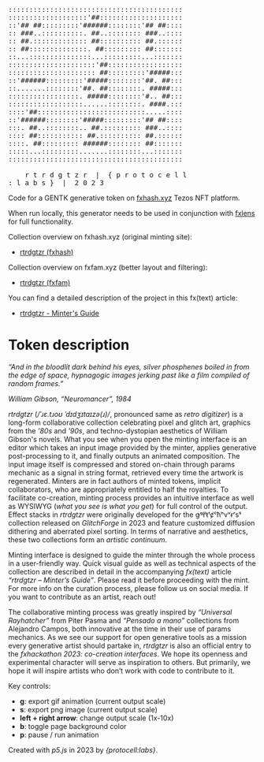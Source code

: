 <pre>
::::::::::::::::::::::::::::::::::::::::::
:::::::::::::::::::'##::::::::::::::::::::
::'## ##:::::::::'######::::::::'## ##::::
:: ###..::::::::::. ##..:::::::: ###..::::
:: ##.::::::::::::: ##:::::::::: ##.::::::
:: ##::::::::::::::. ##::::::::: ##:::::::
::...:::::::::::::::...:::::::::...:::::::
:::::::::::::::::::::'##::::::::::::::::::
::::::::::::::::::::: ##:::::::::'#####:::
::'######:::::::::'#####::::::::'##. ##:::
::.......::::::::'##. ##::::::::. #####:::
:::::::::::::::::. #####::::::::'#.. ##:::
::::::::::::::::::......::::::::. ####.:::
::::'##::::::::::::::::::::::::::.....::::
::'######::::::::'#####:::::::::'## ##::::
:::. ##..::::::::.. ##.::::::::: ###..::::
:::: ##::::::::::: ##.:::::::::: ##.::::::
::::. ##::::::::: ######:::::::: ##:::::::
:::::...:::::::::.......::::::::...:::::::
::::::::::::::::::::::::::::::::::::::::::

    r t r d g t z r  |  { p r o t o c e l l
: l a b s }  |  2 0 2 3
</pre>

Code for a GENTK generative token on [fxhash.xyz](https://www.fxhash.xyz/) Tezos NFT platform.

When run locally, this generator needs to be used in conjunction with [fxlens](https://github.com/fxhash/fxlens) for full functionality.

Collection overview on fxhash.xyz (original minting site):
- [rtrdgtzr (fxhash)](https://www.fxhash.xyz/generative/slug/rtrdgtzr)

Collection overview on fxfam.xyz (better layout and filtering):
- [rtrdgtzr (fxfam)](https://fxfam.xyz/28552)

You can find a detailed description of the project in this fx(text) article:
- [rtrdgtzr - Minter's Guide](https://www.fxhash.xyz/article/rtrdgtzr-minter's-guide)

# Token description

_“And in the bloodlit dark behind his eyes, silver phosphenes boiled in from the edge of space, hypnagogic images jerking past like a film compiled of random frames.”_

_William Gibson, “Neuromancer”, 1984_

_rtrdgtzr_ (_/ˈɹɛ.tɹoʊ ˈdɪdʒɪtaɪzə(ɹ)/_, pronounced same as _retro digitizer_) is a long-form collaborative collection celebrating pixel and glitch art, graphics from the _'80s_ and _'90s_, and techno-dystopian aesthetics of William Gibson's novels. What you see when you open the minting interface is an editor which takes an input image provided by the minter, applies generative post-processing to it, and finally outputs an animated composition. The input image itself is compressed and stored on-chain through params mechanic as a signal in string format, retrieved every time the artwork is regenerated. Minters are in fact authors of minted tokens, implicit collaborators, who are appropriately entitled to half the royalties. To facilitate co-creation, minting process provides an intuitive interface as well as WYSIWYG (_what you see is what you get_) for full control of the output. Effect stacks in _rtrdgtzr_ were originally developed for the ǥᵍłˡŧᵗȼᶜħʰvᵛɍʳsˢ collection released on _GlitchForge_ in 2023 and feature customized diffusion dithering and aberrated pixel sorting. In terms of narrative and aesthetics, these two collections form an _artistic continuum_.

Minting interface is designed to guide the minter through the whole process in a user-friendly way. Quick visual guide as well as technical aspects of the collection are described in detail in the accompanying _fx(text)_ article _“rtrdgtzr – Minter’s Guide”_. Please read it before proceeding with the mint. For more info on the curation process, please follow us on social media. If you want to contribute as an artist, reach out!

The collaborative minting process was greatly inspired by _“Universal Rayhatcher”_ from Piter Pasma and _“Pensado a mano”_ collections from Alejandro Campos, both innovative at the time in their use of params mechanics. As we see our support for open generative tools as a mission every generative artist should partake in, _rtrdgtzr_ is also an official entry to the _fxhackathon 2023: co-creation interfaces_. We hope its openness and experimental character will serve as inspiration to others. But primarily, we hope it will inspire artists who don’t work with code to contribute to it.

Key controls:
- **g**: export gif animation (current output scale)
- **s**: export png image (current output scale)
- **left + right arrow**: change output scale (1x-10x)
- **b**: toggle page background color
- **p**: pause / run animation

Created with _p5.js_ in 2023 by _{protocell:labs}_.